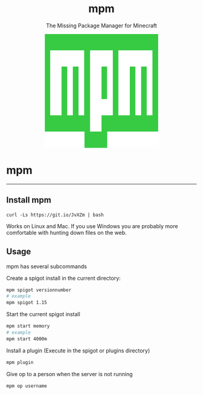 
<div align="center">
    <h1>mpm</h1>
    <p>The Missing Package Manager for Minecraft</p>
    <img width="300" height="300" src="https://raw.githubusercontent.com/paperbenni/mpm/master/logo/logo.png">
</div>

# mpm
---------------------------------------

## Install mpm
```
curl -Ls https://git.io/JvXZm | bash
```
Works on Linux and Mac. If you use Windows you are probably more comfortable with hunting down files on the web. 

## Usage
mpm has several subcommands

Create a spigot install in the current directory:

```sh
mpm spigot versionnumber
# example
mpm spigot 1.15
```

Start the current spigot install
```sh
mpm start memory
# example
mpm start 4000m
```

Install a plugin
(Execute in the spigot or plugins directory)
```sh
mpm plugin
```

Give op to a person when the server is not running
```sh
mpm op username
```
